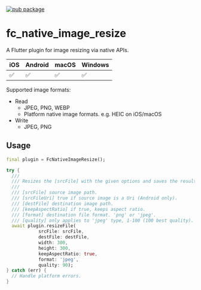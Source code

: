 [![pub package](https://img.shields.io/pub/v/fc_native_image_resize.svg)](https://pub.dev/packages/fc_native_image_resize)

# fc_native_image_resize

A Flutter plugin for image resizing via native APIs.

| iOS | Android | macOS | Windows |
| --- | ------- | ----- | ------- |
| ✅  | ✅      | ✅    | ✅      |

Supported image formats:

- Read
  - JPEG, PNG, WEBP
  - Platform native image formats. e.g. HEIC on iOS/macOS
- Write
  - JPEG, PNG

## Usage

```dart
final plugin = FcNativeImageResize();

try {
  ///
  /// Resizes the [srcFile] with the given options and saves the results to [destFile].
  ///
  /// [srcFile] source image path.
  /// [srcFileUri] true if source image is a Uri (Android only).
  /// [destFile] destination image path.
  /// [keepAspectRatio] if true, keeps aspect ratio.
  /// [format] destination file format. 'png' or 'jpeg'.
  /// [quality] only applies to 'jpeg' type, 1-100 (100 best quality).
  await plugin.resizeFile(
            srcFile: srcFile,
            destFile: destFile,
            width: 300,
            height: 300,
            keepAspectRatio: true,
            format: 'jpeg',
            quality: 90);
} catch (err) {
  // Handle platform errors.
}
```
